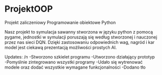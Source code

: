 # ProjektOOP
Projekt zaliczeniowy Programowanie obiektowe Python

Nasz projekt to symulacja sawanny stworzona w języku python z pomocą pygame, jednostki w symulacji poruszają się według stworzonej i nauczonej przez nas sieci DQN. Dzięki zastosowaniu odpowiednich wag, nagród i kar model jest ciekawą prezentacją możliwości prostych AI.

Updates:
/n -Stworzono szkielet programu
-Utworzono działający prototyp
-Pomyślnie zintegrowano wszystki programy
-Udało się wytrenować modele oraz dodać wszystkie wymagane funkcjonalności
-Dodano tło
